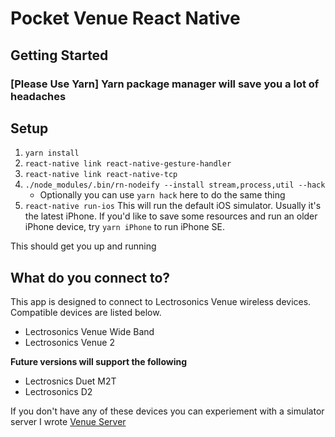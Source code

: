 # Pocket Venue React Native

## Getting Started
### [Please Use Yarn] Yarn package manager will save you a lot of headaches
## Setup
1. `yarn install`
2. `react-native link react-native-gesture-handler`
3. `react-native link react-native-tcp`
4. `./node_modules/.bin/rn-nodeify --install stream,process,util --hack`
    * Optionally you can use `yarn hack` here to do the same thing
5. `react-native run-ios` This will run the default iOS simulator. Usually it's the latest iPhone. If you'd like to save some resources and run an older iPhone device, try `yarn iPhone` to run iPhone SE.

This should get you up and running

## What do you connect to?

This app is designed to connect to Lectrosonics Venue wireless devices. Compatible devices are listed below.
* Lectrosonics Venue Wide Band
* Lectrosonics Venue 2

**Future versions will support the following**
* Lectrosnics Duet M2T
* Lectrosonics D2

If you don't have any of these devices you can experiement with a simulator server I wrote [Venue Server](https://github.com/dcsim0n/pv-tcp-scan-test)